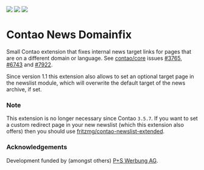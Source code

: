 [![](https://img.shields.io/maintenance/yes/2016.svg)](https://github.com/fritzmg/contao-news-domainfix)
[![](https://img.shields.io/packagist/v/fritzmg/contao-news-domainfix.svg)](https://packagist.org/packages/fritzmg/contao-news-domainfix)
[![](https://img.shields.io/packagist/dt/fritzmg/contao-news-domainfix.svg)](https://packagist.org/packages/fritzmg/contao-news-domainfix)

Contao News Domainfix
=====================

Small Contao extension that fixes internal news target links for pages that are on a different domain or language. See [contao/core](https://github.com/contao/core) issues [#3765](https://github.com/contao/core/issues/3765#issuecomment-102825299), [#6743](https://github.com/contao/core/issues/6743) and [#7922](https://github.com/contao/core/issues/7922). 

Since version 1.1 this extension also allows to set an optional target page in the newslist module, which will overwrite the default target of the news archive, if set.

### Note

This extension is no longer necessary since Contao `3.5.7`. If you want to set a custom redirect page in your new newslist (which this extension also offers) then you should use [fritzmg/contao-newslist-extended](https://github.com/fritzmg/contao-newslist-extended).

### Acknowledgements

Development funded by (amongst others) [P+S Werbung AG](http://pswerbung.ch).
